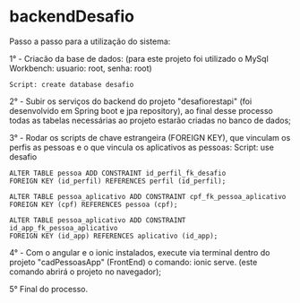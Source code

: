 # backendDesafio

Passo a passo para a utilização do sistema:

1° - Criacão da base de dados: (para este projeto foi utilizado o MySql Workbench: usuario: root, senha: root)

    Script: create database desafio

2° - Subir os serviços do backend do projeto "desafiorestapi" (foi desenvolvido em Spring boot e jpa repository), ao final desse processo todas as tabelas necessárias ao projeto estarão criadas no banco de dados;

3° - Rodar os scripts de chave estrangeira (FOREIGN KEY), que vinculam os perfis as pessoas e o que vincula os aplicativos as pessoas:
Script: 
	use desafio

	ALTER TABLE pessoa ADD CONSTRAINT id_perfil_fk_desafio 
	FOREIGN KEY (id_perfil) REFERENCES perfil (id_perfil);
	
	ALTER TABLE pessoa_aplicativo ADD CONSTRAINT cpf_fk_pessoa_aplicativo
	FOREIGN KEY (cpf) REFERENCES pessoa (cpf);

	ALTER TABLE pessoa_aplicativo ADD CONSTRAINT id_app_fk_pessoa_aplicativo
	FOREIGN KEY (id_app) REFERENCES aplicativo (id_app);	

4° - Com o angular e o ionic instalados, execute via terminal dentro do projeto "cadPessoasApp" (FrontEnd) o comando: ionic serve. (este comando abrirá o projeto no navegador);

5° Final do processo. 
